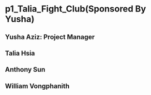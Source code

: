# p1_Talia_Fight_Club(Sponsored By Yusha)
## Yusha Aziz: Project Manager
## Talia Hsia
## Anthony Sun
## William Vongphanith
